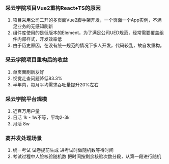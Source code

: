 ### 采云学院项目Vue2重构React+TS的原因
1. 项目采用公司二开的多页面Vue2脚手架开发，一个页面一个App实例，不满足业务的无感知刷新
2. 组件库使用的是低版本的Element，为了满足公司UED规范，经常需要覆盖组件内部样式，开发效率低
3. 由于历史原因，在没有统一规范的情况下多人开发，代码较乱，故自发重构。

### 采云学院项目重构后的收益
1. 单页面刷新友好
2. 视觉走查问题降低83.3%
3. 半年内，每月平均需求吞吐量提升20%左右

### 采云学院平台规模
1. 近百万用户量
2. 日活 1k - 1w不等，平均2-3k
3. 月活 8w

### 高并发处理场景
1. 统一考试 试卷提前生成 进考试时做随机数等待时间
2. 考试过程中人脸核验随机数 把时间按剩余核验次数分段，从第一段进行随机
